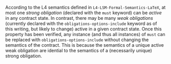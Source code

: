 According to the L4 semantics defined in `L4-LSM-Formal-Semantics-LaTeX`, at most one *strong obligation* (declared with the `must` keyword) can be *active* in any contract state. In contrast, there may be many *weak obligations* (currently declared with the `obligations-options-include` keyword as of this writing, but likely to change) active in a given contract state. Once this property has been verified, any instance (and thus all instances) of `must` can be replaced with `obligations-options-include` without changing the semantics of the contract. This is because the semantics of a unique active weak obligation are idential to the semantics of a (necessarily unique) strong obligation.